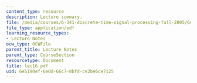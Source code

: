 ```yaml
---
content_type: resource
description: Lecture summary.
file: /media/courses/6-341-discrete-time-signal-processing-fall-2005/6e5190ef6e0d66c78bfdce2be6ce7125_lec16.pdf
file_type: application/pdf
learning_resource_types:
- Lecture Notes
ocw_type: OCWFile
parent_title: Lecture Notes
parent_type: CourseSection
resourcetype: Document
title: lec16.pdf
uid: 6e5190ef-6e0d-66c7-8bfd-ce2be6ce7125
---
```

